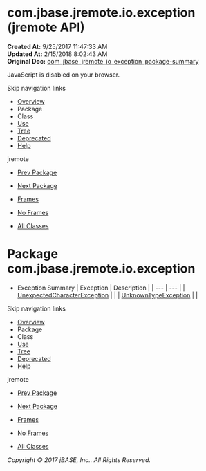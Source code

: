 # com.jbase.jremote.io.exception (jremote   API)

**Created At:** 9/25/2017 11:47:33 AM  
**Updated At:** 2/15/2018 8:02:43 AM  
**Original Doc:** [com_jbase_jremote_io_exception_package-summary](https://docs.jbase.com/39254-exception/com_jbase_jremote_io_exception_package-summary)  

<!--<br>    try {<br>        if (location.href.indexOf('is-external=true') == -1) {<br>            parent.document.title="com.jbase.jremote.io.exception (jremote   API)";<br>        }<br>    }<br>    catch(err) {<br>    }<br>//-->
JavaScript is disabled on your browser.

Skip navigation links

- [Overview](../../../../../overview-summary.html)
- Package
- Class
- [Use](./../uses-of-package-com.jbase.jremote.io.exception-%28jremote---api%29)
- [Tree](./../com.jbase.jremote.io.exception-class-hierarchy-%28jremote---api%29)
- [Deprecated](../../../../../deprecated-list.html)
- [Help](../../../../../help-doc.html)


jremote <br>

- [Prev Package](./../../charset/com.jbase.jremote.io.charset-%28jremote---api%29)
- [Next Package](./../../inflow/com.jbase.jremote.io.inflow-%28jremote---api%29)


- [Frames](./.)
- [No Frames](./.)


- [All Classes](../../../../../allclasses-noframe.html)


<!--<br>  allClassesLink = document.getElementById("allclasses\_navbar\_top");<br>  if(window==top) {<br>    allClassesLink.style.display = "block";<br>  }<br>  else {<br>    allClassesLink.style.display = "none";<br>  }<br>  //-->

# Package com.jbase.jremote.io.exception

- Exception Summary | Exception | Description |
| --- | --- |
| [UnexpectedCharacterException](./../unexpectedcharacterexception-%28jremote---api%29 "class in com.jbase.jremote.io.exception") |   |
| [UnknownTypeException](./../unknowntypeexception-%28jremote---api%29 "class in com.jbase.jremote.io.exception") |   |

Skip navigation links

- [Overview](../../../../../overview-summary.html)
- Package
- Class
- [Use](./../uses-of-package-com.jbase.jremote.io.exception-%28jremote---api%29)
- [Tree](./../com.jbase.jremote.io.exception-class-hierarchy-%28jremote---api%29)
- [Deprecated](../../../../../deprecated-list.html)
- [Help](../../../../../help-doc.html)


jremote <br>

- [Prev Package](./../../charset/com.jbase.jremote.io.charset-%28jremote---api%29)
- [Next Package](./../../inflow/com.jbase.jremote.io.inflow-%28jremote---api%29)


- [Frames](./.)
- [No Frames](./.)


- [All Classes](../../../../../allclasses-noframe.html)


<!--<br>  allClassesLink = document.getElementById("allclasses\_navbar\_bottom");<br>  if(window==top) {<br>    allClassesLink.style.display = "block";<br>  }<br>  else {<br>    allClassesLink.style.display = "none";<br>  }<br>  //-->

*Copyright © 2017 jBASE, Inc.. All Rights Reserved.*
